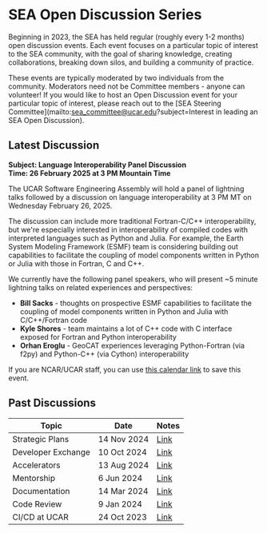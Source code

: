 # SEA Open Discussion Series

Beginning in 2023, the SEA has held regular (roughly every 1-2 months) open
discussion events. Each event focuses on a particular topic of interest to the
SEA community, with the goal of sharing knowledge, creating collaborations,
breaking down silos, and building a community of practice.

These events are typically moderated by two individuals from the community.
Moderators need not be Committee members - anyone can volunteer! If you would
like to host an Open Discussion event for your particular topic of interest,
please reach out to the [SEA Steering
Committee](mailto:sea_committee@ucar.edu?subject=Interest in leading an SEA Open Discussion).

## Latest Discussion

**Subject: Language Interoperability Panel Discussion**  
**Time: 26 February 2025 at 3 PM Mountain Time**

The UCAR Software Engineering Assembly will hold a panel of lightning talks
followed by a discussion on language interoperability at 3 PM MT on Wednesday
February 26, 2025.

The discussion can include more traditional Fortran-C/C++ interoperability, but
we're especially interested in interoperability of compiled codes with
interpreted languages such as Python and Julia. For example, the Earth System
Modeling Framework (ESMF) team is considering building out capabilities to
facilitate the coupling of model components written in Python or Julia with
those in Fortran, C and C++.

We currently have the following panel speakers, who will present ~5 minute
lightning talks on related experiences and perspectives:

* **Bill Sacks** - thoughts on prospective ESMF capabilities to facilitate the
  coupling of model components written in Python and Julia with C/C++/Fortran
  code
* **Kyle Shores** - team maintains a lot of C++ code with C interface exposed
  for Fortran and Python interoperability
* **Orhan Eroglu** - GeoCAT experiences leveraging Python-Fortran (via f2py) and
  Python-C++  (via Cython) interoperability

If you are NCAR/UCAR staff, you can use [this calendar
link](https://calendar.google.com/calendar/event?action=TEMPLATE&tmeid=MDVhOGVuNDNqZWRlcHYwaG1nZjR1aGM1cDAgdmFuZGVyd2JAdWNhci5lZHU&tmsrc=vanderwb%40ucar.edu)
to save this event.

## Past Discussions

| Topic                 | Date        | Notes |
| -----                 | ----        | ----- |
| Strategic Plans       | 14 Nov 2024 | [Link](https://docs.google.com/document/d/1e2kAyUePe5YQcWpw5jX2NoKI8QCIs0cg4UrW8-KcV34/edit?usp=drive_link) |
| Developer Exchange    | 10 Oct 2024 | [Link](https://docs.google.com/document/d/1k-Q7Uor3SEjBFVuTwD2Zj-G9SD7wKiuHAtjLZ2H4ljM/edit?usp=sharing)    |
| Accelerators          | 13 Aug 2024 | [Link](https://docs.google.com/document/d/18cQ0j3FcfFg-bmgvNw1yv7mBw0qvgJHeZovcSOrv_lE/edit?usp=drive_link) |
| Mentorship            | 6 Jun 2024  | [Link](https://docs.google.com/document/d/1kzO5-X5wCERdd0rJmpV4K-NBZLWCDakS5rRBKEo9New/edit?usp=drive_link) |
| Documentation         | 14 Mar 2024 | [Link](https://docs.google.com/document/d/1yCuHm0QwbEreKrhUQkghK49ip54i_qvw0pPxAR-u2Uw/edit?usp=drive_link) |
| Code Review           | 9 Jan 2024  | [Link](https://docs.google.com/document/d/1Tc5_pGy30tSld5uWKxZfp07BhzYdoH3HT7_PUmIMkQQ/edit?usp=drive_link) |
| CI/CD at UCAR         | 24 Oct 2023 | [Link](https://docs.google.com/document/d/1JrsNadn8I__tWA38OE2DFloZYI8kATC9NQgVMWaeXCA/edit?usp=drive_link) |
